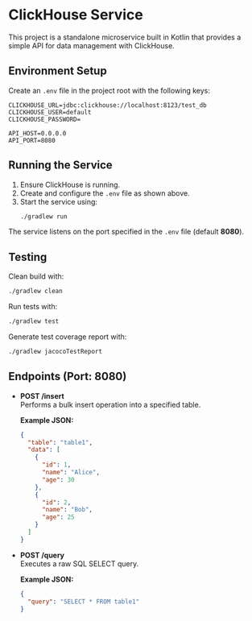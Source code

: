 
# ClickHouse Service

This project is a standalone microservice built in Kotlin that provides a simple API for data management with ClickHouse.

## Environment Setup

Create an `.env` file in the project root with the following keys:

```
CLICKHOUSE_URL=jdbc:clickhouse://localhost:8123/test_db
CLICKHOUSE_USER=default
CLICKHOUSE_PASSWORD=

API_HOST=0.0.0.0
API_PORT=8080
```

## Running the Service

1. Ensure ClickHouse is running.
2. Create and configure the `.env` file as shown above.
3. Start the service using:
   ```bash
   ./gradlew run
   ```
The service listens on the port specified in the `.env` file (default **8080**).

## Testing

Clean build with:

```bash
./gradlew clean
```

Run tests with:

```bash
./gradlew test
```

Generate test coverage report with:

```bash
./gradlew jacocoTestReport
```

## Endpoints (Port: 8080)

- **POST /insert**  
  Performs a bulk insert operation into a specified table.

  **Example JSON:**
  ```json
  {
    "table": "table1",
    "data": [
      {
        "id": 1,
        "name": "Alice",
        "age": 30
      },
      {
        "id": 2,
        "name": "Bob",
        "age": 25
      }
    ]
  }
  ```

- **POST /query**  
  Executes a raw SQL SELECT query.

  **Example JSON:**
  ```json
  {
    "query": "SELECT * FROM table1"
  }
  ```

